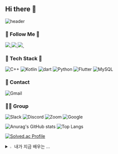 ## Hi there 👋
![header](https://capsule-render.vercel.app/api?type=waving&color=0:F6D8CE,100:E2A9F3&height=200&section=footer&text=gany_github!%20🐤🐣🐥🍀&fontSize=60&fontAlignY=50&textBg=false&fontColor=FBEFEF&animation=scaleIn)


### 🚀 Follow Me 🚀
<a href="https://www.instagram.com/gaxnni?igsh=MWtiaDE3NDNkZno4eQ%3D%3D&utm_source=qr">
  <img src="https://img.shields.io/badge/Instagram-E4405F?style=for-the-badge&logo=instagram&logoColor=white"&link=[https://yeonyeon.tistory.com](https://www.instagram.com/gaxnni?igsh=MWtiaDE3NDNkZno4eQ%3D%3D&utm_source=qr)"/>
<a href="https://www.linkedin.com/in/%EA%B0%80%EC%9D%80-%EA%B9%80-2a0533296/">
  <img src="https://img.shields.io/badge/LinkedIn-0077B5?style=for-the-badge&logo=linkedin&logoColor=white"&link=https://www.linkedin.com/in/%EA%B0%80%EC%9D%80-%EA%B9%80-2a0533296/>
</a>
<a href="https://velog.io/@gany">
    <img src="https://img.shields.io/badge/Velog-1EBC8F?style=for-the-badge&logo=velog&logoColor=white" />&nbsp
  </a>

  
### 📘 Tech Stack 📙
![C++](https://img.shields.io/badge/C%2B%2B-00599C?style=for-the-badge&logo=c%2B%2B&logoColor=white) ![Kotlin](https://img.shields.io/badge/Kotlin-0095D5?&style=for-the-badge&logo=kotlin&logoColor=white) ![dart](https://img.shields.io/badge/Dart-0175C2?style=for-the-badge&logo=dart&logoColor=white) ![Python](https://img.shields.io/badge/Python-3776AB?style=for-the-badge&logo=python&logoColor=white) ![Flutter](https://img.shields.io/badge/Flutter-02569B?style=for-the-badge&logo=flutter&logoColor=white) ![MySQL](https://img.shields.io/badge/MySQL-00000F?style=for-the-badge&logo=mysql&logoColor=white)


### 📱 Contact
![Gmail](https://img.shields.io/badge/kimgy5807@gmail.com-D14836?style=for-the-badge&logo=gmail&logoColor=white)

### 🤜🤛 Group

![Slack](https://img.shields.io/badge/Slack-4A154B?style=for-the-badge&logo=slack&logoColor=white) ![Discord](https://img.shields.io/badge/Discord-7289DA?style=for-the-badge&logo=discord&logoColor=white) ![Zoom](https://img.shields.io/badge/Zoom-2D8CFF?style=for-the-badge&logo=zoom&logoColor=white) ![Google](https://img.shields.io/badge/Google-4285F4?logo=google&logoColor=fff&style=for-the-badge)

![Anurag's GitHub stats](https://github-readme-stats.vercel.app/api?username=ganyaaaaa&show_icons=true&theme=tokyonight) ![Top Langs](https://github-readme-stats.vercel.app/api/top-langs/?username=ganyaaaaa)

[![Solved.ac Profile](http://mazassumnida.wtf/api/generate_badge?boj=gaeun2615)](https://solved.ac/gaeun2615)

<details>
<summary>
  <img src="https://raw.githubusercontent.com/Tarikul-Islam-Anik/Animated-Fluent-Emojis/master/Emojis/Hand%20gestures/Eyes.png" alt="Eyes" width="2%" /> 내가 지금 배우는 ... 
</summary>
   <br
     
![js](https://img.shields.io/badge/JavaScript-F7DF1E?style=for-the-badge&logo=JavaScript&logoColor=white)
</details>
  
  

